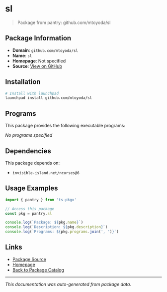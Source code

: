 # sl

> Package from pantry: github.com/mtoyoda/sl

## Package Information

- **Domain**: `github.com/mtoyoda/sl`
- **Name**: `sl`
- **Homepage**: Not specified
- **Source**: [View on GitHub](https://github.com/pkgxdev/pantry/tree/main/projects/github.com/mtoyoda/sl/package.yml)

## Installation

```bash
# Install with launchpad
launchpad install github.com/mtoyoda/sl
```

## Programs

This package provides the following executable programs:

*No programs specified*

## Dependencies

This package depends on:

- `invisible-island.net/ncurses@6`

## Usage Examples

```typescript
import { pantry } from 'ts-pkgx'

// Access this package
const pkg = pantry.sl

console.log(`Package: ${pkg.name}`)
console.log(`Description: ${pkg.description}`)
console.log(`Programs: ${pkg.programs.join(', ')}`)
```

## Links

- [Package Source](https://github.com/pkgxdev/pantry/tree/main/projects/github.com/mtoyoda/sl/package.yml)
- [Homepage](#)
- [Back to Package Catalog](../../../package-catalog.md)

---

*This documentation was auto-generated from package data.*
